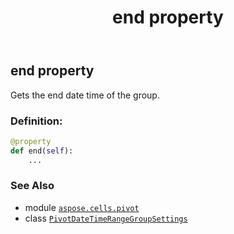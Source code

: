 ﻿---
title: end property
second_title: Aspose.Cells for Python via .NET API References
description: 
type: docs
weight: 40
url: /aspose.cells.pivot/pivotdatetimerangegroupsettings/end/
is_root: false
---

## end property


Gets the end date time of the group.
### Definition:
```python
@property
def end(self):
    ...
```

### See Also
* module [`aspose.cells.pivot`](../../)
* class [`PivotDateTimeRangeGroupSettings`](/cells/python-net/aspose.cells.pivot/pivotdatetimerangegroupsettings)
